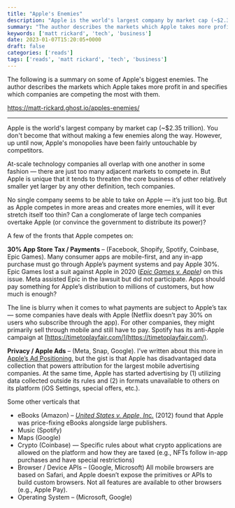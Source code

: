 ```yaml
---
title: "Apple's Enemies"
description: "Apple is the world's largest company by market cap (~$2.35 trillion). You don't become that without making a few enemies along the way. However, up until now, Apple's monopolies have been..."
summary: "The author describes the markets which Apple takes more profit in and specifies which companies are competing the most with them."
keywords: ['matt rickard', 'tech', 'business']
date: 2023-01-07T15:20:05+0000
draft: false
categories: ['reads']
tags: ['reads', 'matt rickard', 'tech', 'business']
---
```


The following is a summary on some of Apple's biggest enemies. The author describes the markets which Apple takes more profit in and specifies which companies are competing the most with them.

https://matt-rickard.ghost.io/apples-enemies/

---

Apple is the world's largest company by market cap (~$2.35 trillion). You don't become that without making a few enemies along the way. However, up until now, Apple's monopolies have been fairly untouchable by competitors.

At-scale technology companies all overlap with one another in some fashion — there are just too many adjacent markets to compete in. But Apple is unique that it tends to threaten the core business of other relatively smaller yet larger by any other definition, tech companies.

No single company seems to be able to take on Apple — it’s just too big. But as Apple competes in more areas and creates more enemies, will it ever stretch itself too thin? Can a conglomerate of large tech companies overtake Apple (or convince the government to distribute its power)?

A few of the fronts that Apple competes on:

**30% App Store Tax / Payments** – (Facebook, Shopify, Spotify, Coinbase, Epic Games). Many consumer apps are mobile-first, and any in-app purchase must go through Apple’s payment systems and pay Apple 30%. Epic Games lost a suit against Apple in 2020 (_[Epic Games v. Apple](https://en.wikipedia.org/wiki/Epic_Games_v._Apple))_ on this issue. Meta assisted Epic in the lawsuit but did not participate. Apps should pay something for Apple’s distribution to millions of customers, but how much is enough?

The line is blurry when it comes to what payments are subject to Apple’s tax — some companies have deals with Apple (Netflix doesn’t pay 30% on users who subscribe through the app). For other companies, they might primarily sell through mobile and still have to pay. Spotify has its anti-Apple campaign at [https://timetoplayfair.com/](https://timetoplayfair.com/).

**Privacy / Apple Ads** – (Meta, Snap, Google). I’ve written about this more in [Apple’s Ad Positioning,](https://matt-rickard.com/apples-ads-positioning) but the gist is that Apple has disadvantaged data collection that powers attribution for the largest mobile advertising companies. At the same time, Apple has started advertising by (1) utilizing data collected outside its rules and (2) in formats unavailable to others on its platform (iOS Settings, special offers, etc.).

Some other verticals that

*   eBooks (Amazon) – [_United States v. Apple, Inc._](https://en.wikipedia.org/wiki/United_States_v._Apple_Inc.) (2012) found that Apple was price-fixing eBooks alongside large publishers.
*   Music (Spotify)
*   Maps (Google)
*   Crypto (Coinbase) — Specific rules about what crypto applications are allowed on the platform and how they are taxed (e.g., NFTs follow in-app purchases and have special restrictions)
*   Browser / Device APIs – (Google, Microsoft) All mobile browsers are based on Safari, and Apple doesn’t expose the primitives or APIs to build custom browsers. Not all features are available to other browsers (e.g., Apple Pay).
*   Operating System – (Microsoft, Google)